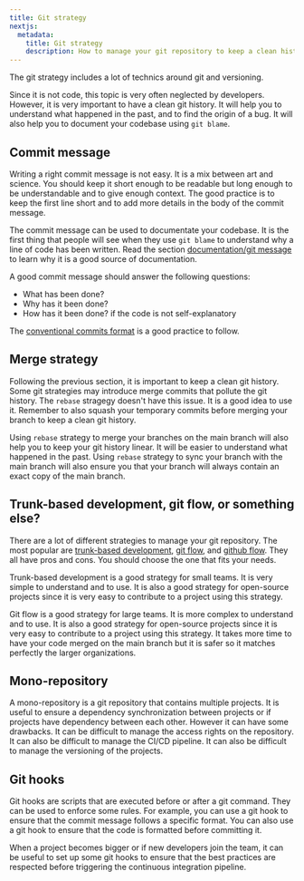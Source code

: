 ```yaml
---
title: Git strategy
nextjs:
  metadata:
    title: Git strategy
    description: How to manage your git repository to keep a clean history
---
```


The git strategy includes a lot of technics around git and versioning.

Since it is not code, this topic is very often neglected by developers. However, it is very important to have a clean git history. It will help you to understand what happened in the past, and to find the origin of a bug. It will also help you to document your codebase using `git blame`.

## Commit message

Writing a right commit message is not easy. It is a mix between art and science. You should keep it short enough to be readable but long enough to be understandable and to give enough context. The good practice is to keep the first line short and to add more details in the body of the commit message.

The commit message can be used to documentate your codebase. It is the first thing that people will see when they use `git blame` to understand why a line of code has been written. Read the section [documentation/git message](../documentation) to learn why it is a good source of documentation.

A good commit message should answer the following questions:

- What has been done?
- Why has it been done?
- How has it been done? if the code is not self-explanatory

The [conventional commits format](https://www.conventionalcommits.org/en/v1.0.0/) is a good practice to follow.

## Merge strategy

Following the previous section, it is important to keep a clean git history. Some git strategies may introduce merge commits that pollute the git history. The `rebase` stragegy doesn't have this issue. It is a good idea to use it. Remember to also squash your temporary commits before merging your branch to keep a clean git history.

Using `rebase` strategy to merge your branches on the main branch will also help you to keep your git history linear. It will be easier to understand what happened in the past. Using `rebase` strategy to sync your branch with the main branch will also ensure you that your branch will always contain an exact copy of the main branch.

## Trunk-based development, git flow, or something else?

There are a lot of different strategies to manage your git repository. The most popular are [trunk-based development](https://trunkbaseddevelopment.com/), [git flow](https://nvie.com/posts/a-successful-git-branching-model/), and [github flow](https://guides.github.com/introduction/flow/). They all have pros and cons. You should choose the one that fits your needs.

Trunk-based development is a good strategy for small teams. It is very simple to understand and to use. It is also a good strategy for open-source projects since it is very easy to contribute to a project using this strategy.

Git flow is a good strategy for large teams. It is more complex to understand and to use. It is also a good strategy for open-source projects since it is very easy to contribute to a project using this strategy. It takes more time to have your code merged on the main branch but it is safer so it matches perfectly the larger organizations.

## Mono-repository

A mono-repository is a git repository that contains multiple projects. It is useful to ensure a dependency synchronization between projects or if projects have dependency between each other. However it can have some drawbacks. It can be difficult to manage the access rights on the repository. It can also be difficult to manage the CI/CD pipeline. It can also be difficult to manage the versioning of the projects.

## Git hooks

Git hooks are scripts that are executed before or after a git command. They can be used to enforce some rules. For example, you can use a git hook to ensure that the commit message follows a specific format. You can also use a git hook to ensure that the code is formatted before committing it.

When a project becomes bigger or if new developers join the team, it can be useful to set up some git hooks to ensure that the best practices are respected before triggering the continuous integration pipeline.
